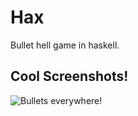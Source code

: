 # Hax
Bullet hell game in haskell.


## Cool Screenshots!
![Bullets everywhere!](https://media.discordapp.net/attachments/251783968515555330/500567570533974026/unknown.png)
